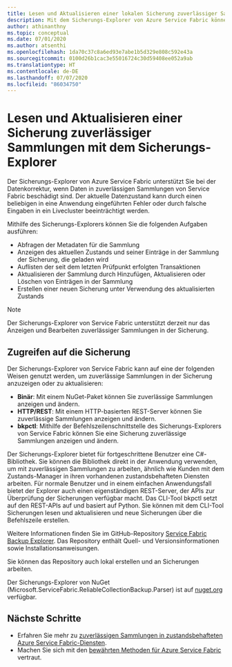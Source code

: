 ```yaml
---
title: Lesen und Aktualisieren einer lokalen Sicherung zuverlässiger Sammlungen
description: Mit dem Sicherungs-Explorer von Azure Service Fabric können Sie eine lokale Sicherung zuverlässiger Sammlungen lesen und aktualisieren.
author: athinanthny
ms.topic: conceptual
ms.date: 07/01/2020
ms.author: atsenthi
ms.openlocfilehash: 1da70c37c8a6ed93e7abe1b5d329e808c592e43a
ms.sourcegitcommit: 0100d26b1cac3e55016724c30d59408ee052a9ab
ms.translationtype: HT
ms.contentlocale: de-DE
ms.lasthandoff: 07/07/2020
ms.locfileid: "86034750"
---
```

# <a name="read-and-update-a-reliable-collections-backup-by-using-backup-explorer"></a>Lesen und Aktualisieren einer Sicherung zuverlässiger Sammlungen mit dem Sicherungs-Explorer

Der Sicherungs-Explorer von Azure Service Fabric unterstützt Sie bei der Datenkorrektur, wenn Daten in zuverlässigen Sammlungen von Service Fabric beschädigt sind. Der aktuelle Datenzustand kann durch einen beliebigen in eine Anwendung eingeführten Fehler oder durch falsche Eingaben in ein Livecluster beeinträchtigt werden.

Mithilfe des Sicherungs-Explorers können Sie die folgenden Aufgaben ausführen:
-   Abfragen der Metadaten für die Sammlung
-   Anzeigen des aktuellen Zustands und seiner Einträge in der Sammlung der Sicherung, die geladen wird
-   Auflisten der seit dem letzten Prüfpunkt erfolgten Transaktionen
-   Aktualisieren der Sammlung durch Hinzufügen, Aktualisieren oder Löschen von Einträgen in der Sammlung
-   Erstellen einer neuen Sicherung unter Verwendung des aktualisierten Zustands

> [!NOTE]
> Der Sicherungs-Explorer von Service Fabric unterstützt derzeit nur das Anzeigen und Bearbeiten zuverlässiger Sammlungen in der Sicherung.
>

## <a name="access-the-backup"></a>Zugreifen auf die Sicherung

Der Sicherungs-Explorer von Service Fabric kann auf eine der folgenden Weisen genutzt werden, um zuverlässige Sammlungen in der Sicherung anzuzeigen oder zu aktualisieren:
-   **Binär**: Mit einem NuGet-Paket können Sie zuverlässige Sammlungen anzeigen und ändern.
-   **HTTP/REST**: Mit einem HTTP-basierten REST-Server können Sie zuverlässige Sammlungen anzeigen und ändern.
-   **bkpctl**: Mithilfe der Befehlszeilenschnittstelle des Sicherungs-Explorers von Service Fabric können Sie eine Sicherung zuverlässige Sammlungen anzeigen und ändern.

Der Sicherungs-Explorer bietet für fortgeschrittene Benutzer eine C#-Bibliothek. Sie können die Bibliothek direkt in der Anwendung verwenden, um mit zuverlässigen Sammlungen zu arbeiten, ähnlich wie Kunden mit dem Zustands-Manager in ihren vorhandenen zustandsbehafteten Diensten arbeiten. Für normale Benutzer und in einem einfachen Anwendungsfall bietet der Explorer auch einen eigenständigen REST-Server, der APIs zur Überprüfung der Sicherungen verfügbar macht. Das CLI-Tool bkpctl setzt auf den REST-APIs auf und basiert auf Python. Sie können mit dem CLI-Tool Sicherungen lesen und aktualisieren und neue Sicherungen über die Befehlszeile erstellen.

Weitere Informationen finden Sie im GitHub-Repository [Service Fabric Backup Explorer](https://github.com/microsoft/service-fabric-backup-explorer). Das Repository enthält Quell- und Versionsinformationen sowie Installationsanweisungen.

Sie können das Repository auch lokal erstellen und an Sicherungen arbeiten.
 
Der Sicherungs-Explorer von NuGet (Microsoft.ServiceFabric.ReliableCollectionBackup.Parser) ist auf [nuget.org](https://www.nuget.org/) verfügbar. 

## <a name="next-steps"></a>Nächste Schritte

* Erfahren Sie mehr zu [zuverlässigen Sammlungen in zustandsbehafteten Azure Service Fabric-Diensten](service-fabric-reliable-services-reliable-collections.md).
* Machen Sie sich mit den [bewährten Methoden für Azure Service Fabric](service-fabric-best-practices-overview.md) vertraut.

